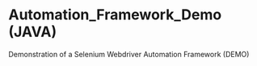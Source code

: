 # Automation_Framework_Demo (JAVA)
Demonstration of a Selenium Webdriver Automation Framework (DEMO)
